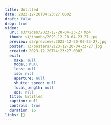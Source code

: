 ```yaml
---
title: Untitled
date: 2023-12-20T04:23:27.000Z
draft: false
drop: true
video:
  url: s3/video/2023-12-20-04-23-27.mp4
  thumb: s3/thumbs/2023-12-20-04-23-27.jpg
  preview: s3/previews/2023-12-20-04-23-27.jpg
  poster: s3/posters/2023-12-20-04-23-27.jpg
  created: 2023-12-20T04:23:27.000Z
  exif:
    make: null
    model: null
    lens: null
    iso: null
    aperture: null
    shutter_speed: null
    focal_length: null
    gps: null
  title: Untitled
  caption: null
  controls: true
  duration: 16
links: []
---
```

